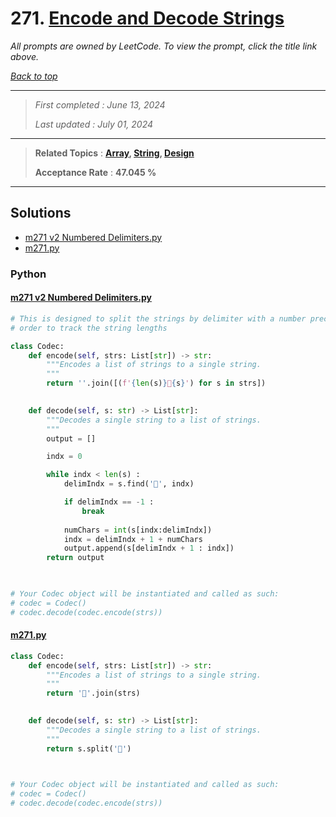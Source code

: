 # 271. [Encode and Decode Strings](<https://leetcode.com/problems/encode-and-decode-strings>)

*All prompts are owned by LeetCode. To view the prompt, click the title link above.*

*[Back to top](<../README.md>)*

------

> *First completed : June 13, 2024*
>
> *Last updated : July 01, 2024*

------

> **Related Topics** : **[Array](<by_topic/Array.md>), [String](<by_topic/String.md>), [Design](<by_topic/Design.md>)**
>
> **Acceptance Rate** : **47.045 %**

------

## Solutions

- [m271 v2 Numbered Delimiters.py](<../my-submissions/m271 v2 Numbered Delimiters.py>)
- [m271.py](<../my-submissions/m271.py>)
### Python
#### [m271 v2 Numbered Delimiters.py](<../my-submissions/m271 v2 Numbered Delimiters.py>)
```Python
# This is designed to split the strings by delimiter with a number preceding in
# order to track the string lengths

class Codec:
    def encode(self, strs: List[str]) -> str:
        """Encodes a list of strings to a single string.
        """
        return ''.join([(f'{len(s)}🍁{s}') for s in strs])
        

    def decode(self, s: str) -> List[str]:
        """Decodes a single string to a list of strings.
        """
        output = []

        indx = 0

        while indx < len(s) :
            delimIndx = s.find('🍁', indx)

            if delimIndx == -1 :
                break
            
            numChars = int(s[indx:delimIndx])
            indx = delimIndx + 1 + numChars
            output.append(s[delimIndx + 1 : indx])
        return output
        


# Your Codec object will be instantiated and called as such:
# codec = Codec()
# codec.decode(codec.encode(strs))
```

#### [m271.py](<../my-submissions/m271.py>)
```Python
class Codec:
    def encode(self, strs: List[str]) -> str:
        """Encodes a list of strings to a single string.
        """
        return '🍁'.join(strs)
        

    def decode(self, s: str) -> List[str]:
        """Decodes a single string to a list of strings.
        """
        return s.split('🍁')
        


# Your Codec object will be instantiated and called as such:
# codec = Codec()
# codec.decode(codec.encode(strs))
```


